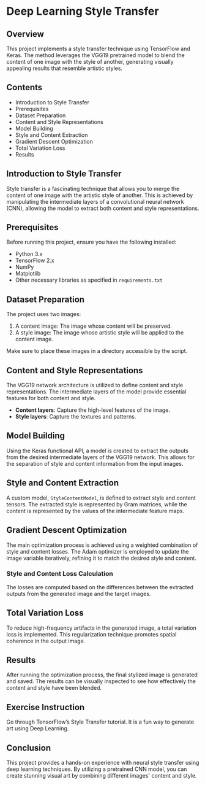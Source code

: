 # Deep Learning Style Transfer

## Overview

This project implements a style transfer technique using TensorFlow and Keras. The method leverages the VGG19 pretrained model to blend the content of one image with the style of another, generating visually appealing results that resemble artistic styles.

## Contents

- Introduction to Style Transfer
- Prerequisites
- Dataset Preparation
- Content and Style Representations
- Model Building
- Style and Content Extraction
- Gradient Descent Optimization
- Total Variation Loss
- Results

## Introduction to Style Transfer

Style transfer is a fascinating technique that allows you to merge the content of one image with the artistic style of another. This is achieved by manipulating the intermediate layers of a convolutional neural network (CNN), allowing the model to extract both content and style representations.

## Prerequisites

Before running this project, ensure you have the following installed:

- Python 3.x
- TensorFlow 2.x
- NumPy
- Matplotlib
- Other necessary libraries as specified in `requirements.txt`

## Dataset Preparation

The project uses two images:
1. A content image: The image whose content will be preserved.
2. A style image: The image whose artistic style will be applied to the content image.

Make sure to place these images in a directory accessible by the script.

## Content and Style Representations

The VGG19 network architecture is utilized to define content and style representations. The intermediate layers of the model provide essential features for both content and style. 

- **Content layers**: Capture the high-level features of the image.
- **Style layers**: Capture the textures and patterns.

## Model Building

Using the Keras functional API, a model is created to extract the outputs from the desired intermediate layers of the VGG19 network. This allows for the separation of style and content information from the input images.

## Style and Content Extraction

A custom model, `StyleContentModel`, is defined to extract style and content tensors. The extracted style is represented by Gram matrices, while the content is represented by the values of the intermediate feature maps.

## Gradient Descent Optimization

The main optimization process is achieved using a weighted combination of style and content losses. The Adam optimizer is employed to update the image variable iteratively, refining it to match the desired style and content.

### Style and Content Loss Calculation

The losses are computed based on the differences between the extracted outputs from the generated image and the target images. 

## Total Variation Loss

To reduce high-frequency artifacts in the generated image, a total variation loss is implemented. This regularization technique promotes spatial coherence in the output image.

## Results

After running the optimization process, the final stylized image is generated and saved. The results can be visually inspected to see how effectively the content and style have been blended.

## Exercise Instruction

Go through TensorFlow’s Style Transfer tutorial. It is a fun way to generate art using Deep Learning.

## Conclusion

This project provides a hands-on experience with neural style transfer using deep learning techniques. By utilizing a pretrained CNN model, you can create stunning visual art by combining different images' content and style.
